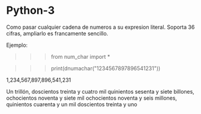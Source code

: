 # Python-3
Como pasar cualquier cadena de numeros a su expresion literal. Soporta 36 cifras, ampliarlo es francamente sencillo.

Ejemplo:

>>> from num_char import *

>>> print(dnumachar("1234567897896541231"))

1,234,567,897,896,541,231

Un trillón, doscientos treinta y cuatro mil quinientos sesenta y siete billones, ochocientos noventa y siete mil ochocientos noventa y seis millones, quinientos cuarenta y un mil doscientos treinta y uno



